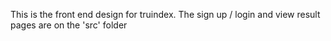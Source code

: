This is the front end design for truindex. 
The sign up / login and view result pages are on the 'src' folder
